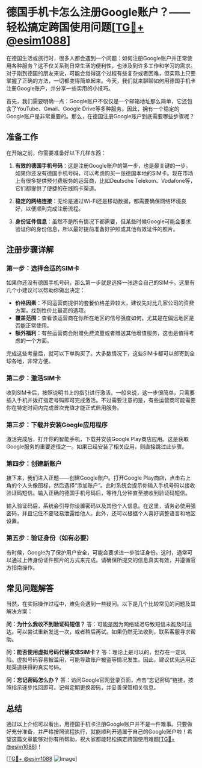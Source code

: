 # 德国手机卡怎么注册Google账户？——轻松搞定跨国使用问题[[TG💪+ @esim1088](https://t.me/s/esim1088)]

在德国生活或旅行时，很多人都会遇到一个问题：如何注册Google账户并正常使用各种服务？这不仅关系到日常生活的便利性，也涉及到许多工作和学习的需求。对于刚到德国的朋友来说，可能会觉得这个过程有些复杂或者困难，但实际上只要掌握了正确的方法，一切都变得简单起来。今天，我们就来聊聊如何用德国手机卡注册Google账户，并分享一些实用的小技巧。

首先，我们需要明确一点：Google账户不仅仅是一个邮箱地址那么简单，它还包含了YouTube、Gmail、Google Drive等多种服务。因此，拥有一个稳定的Google账户是非常重要的。那么，在德国注册Google账户到底需要哪些步骤呢？

## 准备工作

在开始之前，你需要准备好以下几样东西：

1. **有效的德国手机号码**：这是注册Google账户的第一步，也是最关键的一步。如果你还没有德国手机号码，可以考虑购买一张德国本地的SIM卡。现在市场上有很多提供预付费服务的运营商，比如Deutsche Telekom、Vodafone等，它们都提供了便捷的在线购卡渠道。

2. **稳定的网络连接**：无论是通过Wi-Fi还是移动数据，都需要确保网络环境良好，以便顺利完成注册流程。

3. **身份证件信息**：虽然不是所有情况下都需要，但某些时候Google可能会要求验证你的身份信息，所以最好提前准备好护照或其他有效证件的照片。

## 注册步骤详解

### 第一步：选择合适的SIM卡

如果你还没有德国手机号码，那么第一步就是选择一张适合自己的SIM卡。这里有几个小建议可以帮助你做出决定：

- **价格因素**：不同运营商提供的套餐价格差异较大，建议先对比几家公司的资费方案，找到性价比最高的选项。
- **覆盖范围**：查看该运营商在你所在地区的信号强度如何，尤其是在偏远地区是否能正常使用。
- **额外福利**：有些运营商会附赠免费流量或者赠送其他增值服务，这也是值得考虑的一个方面。

完成这些考量后，就可以下单购买了。大多数情况下，这些SIM卡都可以邮寄到全球各地，非常方便。

### 第二步：激活SIM卡

收到SIM卡后，按照说明书上的指引进行激活。一般来说，这一步很简单，只需要插入手机并拨打指定号码即可完成激活。不过需要注意的是，有些运营商可能需要你在特定时间内完成首次充值才能正式启用服务。

### 第三步：下载并安装Google应用程序

激活完成后，打开你的智能手机，下载并安装Google Play商店应用。这是获取Google服务的重要途径之一。如果已经安装了相关应用，则直接跳过此步骤。

### 第四步：创建新账户

接下来，我们进入正题——创建Google账户。打开Google Play商店，点击右上角的个人头像图标，然后选择“添加账户”。此时系统会提示你输入手机号码以接收验证码短信。输入正确的德国手机号码后，等待几分钟直至接收到验证码短信。

输入验证码后，系统会引导你设置密码以及其他个人信息。在这里，请务必使用强密码，并且记住不要轻易泄露给他人。此外，还可以根据个人喜好调整语言和地区设置。

### 第五步：验证身份（如有必要）

有时候，Google为了保护用户安全，可能会要求进一步验证身份。这时，通常可以通过上传身份证件照片的方式来完成。请确保所提交的信息真实有效，并遵循官方指南操作。

## 常见问题解答

当然，在实际操作过程中，难免会遇到一些疑问。以下是几个比较常见的问题及其解决方案：

**问：为什么我收不到验证码短信？**
答：可能是因为网络延迟导致短信未能及时送达。可以尝试重新发送一次，或者稍后再试。如果仍然无法收到，联系客服寻求帮助。

**问：能否使用虚拟号码代替实体SIM卡？**
答：理论上是可以的，但存在一定风险。虚拟号码容易被滥用，可能导致账户被盗等情况发生。因此，建议优先选用正规渠道获得的真实号码。

**问：忘记密码怎么办？**
答：访问Google官网登录页面，点击“忘记密码”链接，按照指示逐步找回即可。记得定期更换密码，并妥善保管相关信息。

## 总结

通过以上介绍可以看出，用德国手机卡注册Google账户并不是一件难事。只要做好充分准备，并严格按照流程执行，就能顺利开通属于自己的Google账户啦！希望这篇文章能够对你有所帮助，祝大家都能轻松搞定跨国使用难题[[TG💪+ @esim1088](https://t.me/s/esim1088)]！

[[TG💪+ @esim1088](https://t.me/s/esim1088) ![Image](https://i.postimg.cc/4NQfJmqS/Snipaste-2025-05-13-00-14-12.png)]